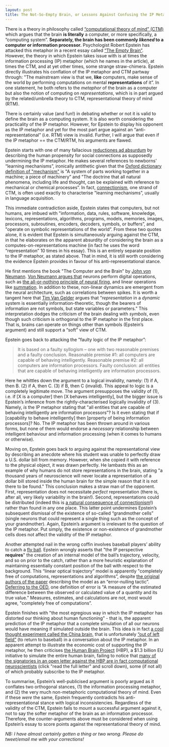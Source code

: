 ```yaml
---
layout: post
title: The Not-So-Empty Brain, or Lessons Against Confusing the IP Metaphor
---
```

There is a theory in philosophy called [“computational theory of mind” (CTM)](http://plato.stanford.edu/entries/computational-mind/) which argues that the brain **is literally** a computer, or more specifically, a “computing system”. **Separately, the brain has been commonly *likened* to a computer or information processor.** Psychologist Robert Epstein has attacked this metaphor in a recent essay called [“The Empty Brain”](https://aeon.co/essays/your-brain-does-not-process-information-and-it-is-not-a-computer). However, the theory in which Epstein takes issue with is at times the information processing (IP) metaphor (which he names in the article), at times the CTM, and at yet other times, some strange straw-chimera. Epstein directly illustrates his conflation of the IP metaphor and CTM partway through: "The mainstream view is that we, **like** computers, make sense of the world by performing computations on mental **representations** of it”. In one statement, he both refers to the *metaphor* of the brain as a computer but also the notion of computing on *representations*, which is in part argued by the related/umbrella theory to CTM, representational theory of mind (RTM).

There is certainly value (and fun!) in debating whether or not it is valid to define the brain as a computing system. It is also worth considering the practicality of the IP metaphor. However, for Epstein to display his opponent as the IP metaphor and yet for the most part argue against an “anti-representational” (i.e. RTM) view is invalid. Further, I will argue that even if the IP metaphor == the CTM/RTM, his arguments are flawed.

Epstein starts with one of many fallacious [reductiones ad absurdum](https://en.wikipedia.org/wiki/Reductio_ad_absurdum) by describing the human propensity for social connections as supposedly undermining the IP metaphor. He makes several references to newborns’ “learning mechanisms”, ironically antithetic given that the [Oxford dictionary definition of "mechanism"](http://www.oxforddictionaries.com/definition/english/mechanism) is "A system of parts working together in a machine; a piece of machinery” and "The doctrine that all natural phenomena, including life and thought, can be explained with reference to mechanical or chemical processes”. In fact, [connectionism](https://en.wikipedia.org/wiki/Connectionism), one strand of CTM, is often used exactly to characterise "learning mechanisms”, usually in language acquisition.

This immediate contradiction aside, Epstein states that computers, but not humans, are imbued with "information, data, rules, software, knowledge, lexicons, representations, algorithms, programs, models, memories, images, processors, subroutines, encoders, decoders, symbols, or buffers”, and "operate on symbolic representations of the world”. From these two quotes alone, it is evident that Epstein is simultaneously arguing against the CTM, in that he elaborates on the apparent absurdity of considering the brain as a computes-on-representations machine (in fact he uses the word “representation” 10 times in his essay). This is an entirely separate position to the IP metaphor, as stated above. That in mind, it is still worth considering the evidence Epstein provides in favour of his anti-representational stance.

He first mentions the book "The Computer and the Brain” by [John von Neumann](https://en.wikipedia.org/wiki/John_von_Neumann). [Von Neumann argues that](http://www.leydesdorff.net/vonneumann/) neurons perform digital operations, such as [the all-or-nothing principle of neural firing](https://en.wikipedia.org/wiki/All-or-none_law), and linear operations like [summation](https://en.wikipedia.org/wiki/Excitatory_postsynaptic_potential). In addition to these, non-linear dynamics are emergent from the neural architecture, such as correlations between spikes. It is worth a tangent here that [Tim Van Gelder](http://plato.stanford.edu/entries/mental-representation/) argues that “*representation* in a *dynamic* system is essentially information-theoretic, though the bearers of information are not symbols, but state variables or parameters.” This interpretation dodges the criticism of the brain dealing with *symbols*, even though such criticism is orthogonal to the IP metaphor in the first place. That is, brains can operate on things other than symbols (Epstein’s argument) and still support a “soft” view of CTM.

Epstein goes back to attacking the "faulty logic of the IP metaphor”:

> It is based on a faulty syllogism – one with two reasonable premises and a faulty conclusion. Reasonable premise #1: all computers are capable of behaving intelligently. Reasonable premise #2: all computers are information processors. Faulty conclusion: all entities that are capable of behaving intelligently are information processors.

Here he whittles down the argument to a logical invalidity, namely: (1) if A, then B. (2) if A, then C. (3) if B, then C (invalid). This appeal to logic is a completely legitimate move. The argument presupposes the validity of (1), i.e. if [X is a computer] then [X behaves intelligently], but the bigger issue is Epstein’s inference from the rightly-characterised logically invalidity of (3). Namely, *is* the IP metaphor stating that "all entities that are capable of behaving intelligently are information processors”? Is it even stating that if [capability to behave intelligently] then [property of being information processors]? No. The IP metaphor has been thrown around in various forms, but none of them would endorse a *necessary* relationship between intelligent behaviour and information processing (when it comes to humans or otherwise).

Moving on, Epstein goes back to arguing against the representational view by describing an anecdote where his student was unable to perfectly draw a U.S. dollar bill from memory. However, when she copied it with reference to the physical object, it was drawn perfectly. He lambasts this as an example of why humans do not store representations in the brain, stating "a thousand years of neuroscience will never locate a representation of a dollar bill stored inside the human brain for the simple reason that it is not there to be found." This conclusion makes a straw man of the opponent. First, representation does not necessitate *perfect* representation (there is, after all, very likely variability in the brain!). Second, representations could be distributed (indeed this is [a natural consequence of connectionism](http://plato.stanford.edu/entries/connectionism/#ConRep)!) rather than found in any one place. This latter point undermines Epstein’s subsequent dismissal of the existence of so-called “grandmother cells” (single neurons that could represent a single thing such as the concept of your grandmother). Again, Epstein’s argument is irrelevant to the question of the IP metaphor. Put simply, the existence or non-existence of grandmother cells does not affect the validity of the IP metaphor.

Another attempted nail in the wrong coffin involves baseball players’ ability to catch a [fly ball](https://en.wikipedia.org/wiki/Batted_ball). Epstein wrongly asserts that "the IP perspective **requires**" the creation of an internal model of the ball’s trajectory, velocity, and so on prior to the catch, rather than a more heuristic explanation of maintaining essentially constant position of the ball with respect to the background. This “linear optical trajectory” model is apparently "completely free of computations, representations and algorithms”, despite [the original authors of the paper](http://www.bioteach.ubc.ca/TeachingResources/GeneralScience/BaseballPaper.pdf) describing the model as an “error-nulling tactic”. [Deferring to the OED](http://www.oxforddictionaries.com/definition/english/error), one definition of error is "A measure of the estimated difference between the observed or calculated value of a quantity and its true value.” Measures, estimates, and calculations are not, most would agree, "completely free of computations”.

Epstein finishes with "the most egregious way in which the IP metaphor has distorted our thinking about human functioning” - that is, the apparent prediction of the IP metaphor that a complete simulation of all our neurons would have meaning if simulated outside the brain. This idea is in fact [a cool thought experiment called the China brain](https://en.wikipedia.org/wiki/China_brain), that is unfortunately [“out of left field”](https://en.wikipedia.org/wiki/Out_of_left_field) (to return to baseball) in a conversation about the IP metaphor. In an apparent attempt to illustrate the economic cost of supporting the IP metaphor, he then criticises [the Human Brain Project](https://www.humanbrainproject.eu/en_GB) (HBP), a $1.3 billion EU initiative to simulate the entire human brain, failing to notice that [many of the signatories in an open letter against the HBP are in fact computational neuroscientists](http://www.neurofuture.eu/) (click "read the full letter" and scroll down), some (if not all) of which probably subscribe to the IP metaphor.

To summarise, Epstein’s well-publicised argument is poorly argued as it conflates two orthogonal stances, (1) the information processing metaphor, and (2) the very much non-metaphoric computational theory of mind. Even if these *were* the same, Epstein frequently contradicts his anti-representational stance with logical inconsistencies. Regardless of the validity of the CTM, Epstein fails to mount a successful argument against it, not to say the softer metaphor of the brain as an information processor. Therefore, the counter-arguments above must be considered when using Epstein’s essay to score points against the representational theory of mind.

*NB: I have almost certainly gotten a thing or two wrong. Please do tweet/email me with your corrections!*